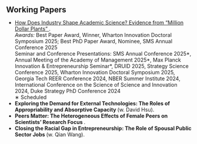 <h1 id="paper"></h1>

<h2 style="margin: 100px 0px 10px;">Working Papers</h2>

<ul>

<li><span style="color:#e74d3c">
<a href="https://www.dropbox.com/scl/fi/9v0csu7ycc5joxxy8dnau/MDP_Xia.pdf?rlkey=i8rk8wumgvrjhzvu1952zcbi3&st=06v12alq&dl=0">
How Does Industry Shape Academic Science? Evidence from “Million Dollar Plants”
</a></span>.
<br>
<em>Awards:</em> 
  Best Paper Award, Winner, Wharton Innovation Doctoral Symposium 2025; 
  Best PhD Paper Award, Nominee, SMS Annual Conference 2025
<br>
Seminar and Conference Presentations: 
  SMS Annual Conference 2025*, Annual Meeting of the Academy of Management 2025*, Max Planck Innovation & Entrepreneurship Seminar*, DRUID 2025, Strategy Science Conference 2025, Wharton Innovation Doctoral Symposium 2025, Georgia Tech REER Conference 2024, NBER Summer Institute 2024, International Conference on the Science of Science and Innovation 2024, Duke Strategy PhD Conference 2024<br>
∗ Scheduled
</li>

<li><strong>Exploring the Demand for External Technologies: The Roles of Appropriability and Absorptive Capacity </strong>(w. David Hsu).</li>
<li><strong>Peers Matter: The Heterogeneous Effects of Female Peers on Scientists’ Research Focus </strong>.</li>
<li><strong> Closing the Racial Gap in Entrepreneurship: The Role of Spousal Public Sector Jobs </strong> (w. Qian Wang).</li>

</ul>
